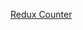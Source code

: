 <a href='https://drive.google.com/file/d/1peXqn86tgnjzqzRb6fDFl9_hD0Cum-bO/view?usp=drive_link'>Redux Counter</a>
